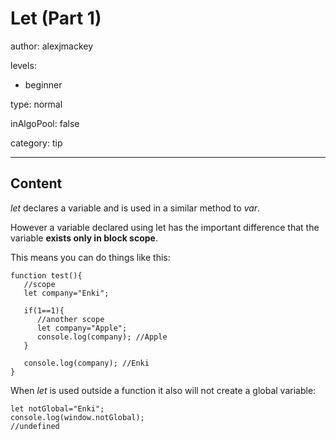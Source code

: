 # Let (Part 1)
author: alexjmackey

levels:

  - beginner

type: normal

inAlgoPool: false

category: tip

---
## Content

*let* declares a variable and is used in a similar method to *var*. 

However a variable declared using let has the important difference that the variable **exists only in block scope**.

This means you can do things like this:

```
function test(){
   //scope
   let company="Enki";

   if(1==1){
      //another scope
      let company="Apple";
      console.log(company); //Apple
   }

   console.log(company); //Enki
}
```

When *let* is used outside a function it also will not create a global variable:

```
let notGlobal="Enki";
console.log(window.notGlobal);
//undefined
```